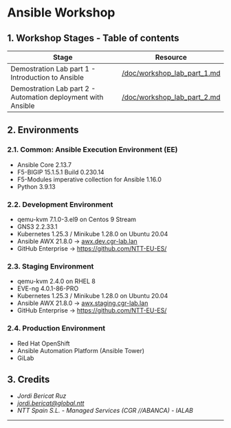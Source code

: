 # Ansible Workshop

## 1. Workshop Stages - Table of contents

| Stage | Resource |
|-|-|
| Demostration Lab part 1 - Introduction to Ansible | [/doc/workshop_lab_part_1.md](/doc/workshop_lab_part_1.md) |
| Demostration Lab part 2 - Automation deployment with Ansible | [/doc/workshop_lab_part_2.md](/doc/workshop_lab_part_2.md) |

## 2. Environments

### 2.1. Common: Ansible Execution Environment (EE)

- Ansible Core 2.13.7
- F5-BIGIP 15.1.5.1 Build 0.230.14
- F5-Modules imperative collection for Ansible 1.16.0
- Python 3.9.13

### 2.2. Development Environment

- qemu-kvm 7.1.0-3.el9 on Centos 9 Stream
- GNS3 2.2.33.1
- Kubernetes 1.25.3 / Minikube 1.28.0 on Ubuntu 20.04
- Ansible AWX 21.8.0 -> [awx.dev.cgr-lab.lan](http://awx.dev.cgr-lab.lan)
- GitHub Enterprise -> <https://github.com/NTT-EU-ES/>

### 2.3. Staging Environment

- qemu-kvm 2.4.0 on RHEL 8
- EVE-ng 4.0.1-86-PRO
- Kubernetes 1.25.3 / Minikube 1.28.0 on Ubuntu 20.04
- Ansible AWX 21.8.0 -> [awx.staging.cgr-lab.lan](http://awx.staging.cgr-lab.lan)
- GitHub Enterprise -> <https://github.com/NTT-EU-ES/>

### 2.4. Production Environment

- Red Hat OpenShift
- Ansible Automation Platform (Ansible Tower)
- GiLab

## 3. Credits

- *Jordi Bericat Ruz*
- *jordi.bericat@global.ntt*
- *NTT Spain S.L. - Managed Services (CGR //ABANCA) - IALAB*

------------------------------
